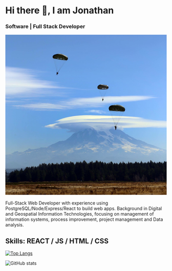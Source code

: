 # Hi there 👋, I am Jonathan
### Software | Full Stack Developer

<img src="https://github.com/jcochran206/jcochran206/blob/main/IMG_1001.JPG" height="500" width="100%" />

Full-Stack Web Developer with experience using PostgreSQL/Node/Express/React to build web apps. Background in Digital and Geospatial Information Technologies, focusing on management of information systems, process improvement, project management and Data analysis.

## Skills: REACT / JS / HTML / CSS 

[![Top Langs](https://github-readme-stats.vercel.app/api/top-langs/?username=jcochran206)](https://github.com/anuraghazra/github-readme-stats)

![GitHub stats](https://github-readme-stats.vercel.app/api?username=jcochran206&show_icons=true)  



<!--
**jcochran206/jcochran206** is a ✨ _special_ ✨ repository because its `README.md` (this file) appears on your GitHub profile.

Here are some ideas to get you started:

- 🔭 I’m currently working on ...
- 🌱 I’m currently learning ...
- 👯 I’m looking to collaborate on ...
- 🤔 I’m looking for help with ...
- 💬 Ask me about ...
- 📫 How to reach me: ...
- 😄 Pronouns: ...
- ⚡ Fun fact: ...
-->
